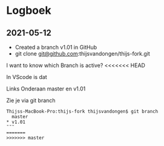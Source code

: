 # Logboek

## 2021-05-12

- Created a branch v1.01 in GitHub
- git clone git@github.com:thijsvandongen/thijs-fork.git

I want to know which Branch is active?
<<<<<<< HEAD

In VScode is dat 

Links Onderaan
master en v1.01

Zie je via git branch

````
Thijss-MacBook-Pro:thijs-fork thijsvandongen$ git branch
  master
* v1.01
˜˜˜
=======
>>>>>>> master
